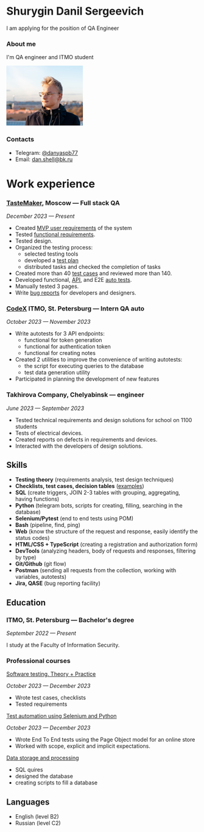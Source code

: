 # Shurygin Danil Sergeevich

I am applying for the position of  QA Engineer

### About me

I'm QA engineer and ITMO student  

![alt text](assets/image.png)

### Contacts

- Telegram: [@danyaspb77](https://t.me/danyaSPB77)
- Email: dan.shell@bk.ru

# Work experience

### [TasteMaker](https://github.com/Danspb77/TasteMaker_code), Moscow — Full stack QA

*December 2023 — Present*

- Created [MVP user requirements](https://github.com/Danspb77/Requirements-for-TasteMaker/wiki/User-Requirements) of the system
- Tested [functional requirements](https://github.com/Danspb77/Requirements-for-TasteMaker/wiki/Functional-requirements).
- Tested design.
- Organized the testing process:
    - selected testing tools
    - developed a [test plan](https://github.com/Danspb77/Requirements-for-TasteMaker/wiki/Test-plan)
    - distributed tasks and checked the completion of tasks
- Created  more than 40 [test cases](https://app.qase.io/project/TM) and reviewed more than 140.
- Developed functional, [API](https://app.getpostman.com/join-team?invite_code=c7a3d58d73cbe9dcd13c9c04f83cd843&target_code=19dc609d8b977cfde5fc5cca1a471c83), and E2E [auto tests](https://github.com/Danspb77/TasteMaker_code).
- Manually tested 3 pages.
- Write [bug reports](https://app.qase.io/defect/TM?status=%5B0%5D&page=1) for developers and designers.

### [CodeX](https://codex.so/) ITMO, St. Petersburg — Intern QA auto

*October 2023 — November 2023*

- Write autotests for 3 API endpoints:
    - functional for token generation
    - functional for authentication token
    - functional for creating notes
- Created 2 utilities to improve the convenience of writing autotests:
    - the script for executing queries to the database
    - test data generation utility
- Participated in planning the development of new features

### Takhirova Company, Chelyabinsk — engineer

*June 2023 — September 2023*

- Tested technical requirements and design solutions for school on 1100 students
- Tests of electrical devices.
- Created reports on defects in requirements and devices.
- Interacted with the developers of design solutions.

## Skills

- **Testing theory** (requirements analysis, test design techniques)
- **Checklists, test cases, decision tables** ([examples](https://app.qase.io/project/TM?author=2))
- **SQL** (create triggers, JOIN 2-3 tables with grouping, aggregating, having functions)
- **Python** (telegram bots, scripts for creating, filling, searching in the database)
- **Selenium/Pytest** (end to end tests using POM)
- **Bash** (pipeline, find, ping)
- **Web** (know the structure of the request and response, easily identify the status codes)
- **HTML/CSS + TypeScript** (creating a registration and authorization form)
- **DevTools** (analyzing headers, body of requests and responses, filtering by type)
- **Git/Github** (git flow)
- **Postman** (sending all requests from the collection, working with variables, autotests)
- **Jira, QASE** (bug reporting facility)

## Education

### ITMO, St. Petersburg — Bachelor's degree

*September 2022 — Present*

I study at the Faculty of Information  Security.

### Professional courses

[Software testing. Theory + Practice](https://drive.google.com/file/d/1yLjgC-HB9Ee7y7s4OXgqztSOU7VpT9nD/view?usp=drive_link)

*October 2023 — December 2023*

- Wrote test cases, checklists
- Tested requirements


[Test automation using Selenium and Python](https://drive.google.com/file/d/10Mlk0SyBs9gBXmiWct8QdQi9cwCG73Xz/view?usp=drive_link)

*October 2023 — December 2023*

- Wrote End To End tests using the Page Object model for an online store
- Worked with scope, explicit and implicit expectations.

[Data storage and processing](https://openedu.ru/course/ITMOUniversity/DATST/?session=spring_2023_ITMO_bac)

- SQL quires
- designed the database
- creating scripts to fill a database
  

## Languages

- English (level B2)
- Russian (level C2)